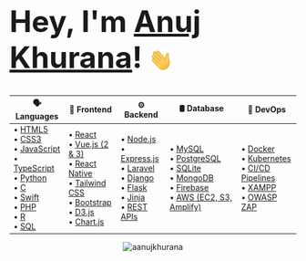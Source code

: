 <h1 style="font-size: 3.25rem; font-weight: bold;">
  Hey, I'm 
  <a href="https://aanujkhurana.netlify.app" target="_blank" rel="noreferrer">Anuj Khurana</a>!
  <img src="/wave.gif" width="42px" style="vertical-align: middle;">
</h1>

<table>
  <thead>
    <tr>
      <th>🗣️ Languages</th>
      <th>🌈 Frontend</th>
      <th>⚙️ Backend</th>
      <th>🛢️ Database</th>
      <th>🧰 DevOps</th>
    </tr>
  </thead>
  <tbody>
    <tr>
      <td>
        • <a href="https://developer.mozilla.org/en-US/docs/Web/HTML">HTML5</a><br/>
        • <a href="https://developer.mozilla.org/en-US/docs/Web/CSS">CSS3</a><br/>
        • <a href="https://developer.mozilla.org/en-US/docs/Web/JavaScript">JavaScript</a><br/>
        • <a href="https://www.typescriptlang.org/">TypeScript</a><br/>
        • <a href="https://www.python.org/">Python</a><br/>
        • <a href="https://en.wikipedia.org/wiki/C_(programming_language)">C</a><br/>
        • <a href="https://developer.apple.com/swift/">Swift</a><br/>
        • <a href="https://www.php.net/">PHP</a><br/>
        • <a href="https://www.r-project.org/">R</a><br/>
        • <a href="https://www.w3schools.com/sql/">SQL</a>
      </td>
      <td>
        • <a href="https://reactjs.org/">React</a><br/>
        • <a href="https://vuejs.org/">Vue.js (2 & 3)</a><br/>
        • <a href="https://reactnative.dev/">React Native</a><br/>
        • <a href="https://tailwindcss.com/">Tailwind CSS</a><br/>
        • <a href="https://getbootstrap.com/">Bootstrap</a><br/>
        • <a href="https://d3js.org/">D3.js</a><br/>
        • <a href="https://www.chartjs.org/">Chart.js</a>
      </td>
      <td>
        • <a href="https://nodejs.org/">Node.js</a><br/>
        • <a href="https://expressjs.com/">Express.js</a><br/>
        • <a href="https://laravel.com/">Laravel</a><br/>
        • <a href="https://www.djangoproject.com/">Django</a><br/>
        • <a href="https://flask.palletsprojects.com/">Flask</a><br/>
        • <a href="https://jinja.palletsprojects.com/">Jinja</a><br/>
        • <a href="https://restfulapi.net/">REST APIs</a>
      </td>
      <td>
        • <a href="https://www.mysql.com/">MySQL</a><br/>
        • <a href="https://www.postgresql.org/">PostgreSQL</a><br/>
        • <a href="https://www.sqlite.org/">SQLite</a><br/>
        • <a href="https://www.mongodb.com/">MongoDB</a><br/>
        • <a href="https://firebase.google.com/">Firebase</a><br/>
        • <a href="https://aws.amazon.com/">AWS (EC2, S3, Amplify)</a>
      </td>
      <td>
        • <a href="https://www.docker.com/">Docker</a><br/>
        • <a href="https://kubernetes.io/">Kubernetes</a><br/>
        • <a href="https://www.atlassian.com/continuous-delivery">CI/CD Pipelines</a><br/>
        • <a href="https://www.apachefriends.org/">XAMPP</a><br/>
        • <a href="https://owasp.org/www-project-zap/">OWASP ZAP</a><br/>
      </td>
    </tr>
  </tbody>
</table>

<!-- LANG CARD -->
<p align="center">
  <img src="https://github-readme-stats.vercel.app/api/top-langs?username=aanujkhurana&show_icons=true&locale=en&layout=compact&theme=transparent" alt="aanujkhurana" />
</p>
